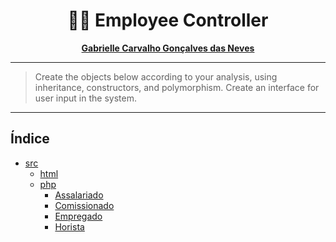 <div align=center>
    <h1>🧑‍💼 Employee Controller</h1>
</div>


<div align='center'>
<strong>
<p><a href='https://github.com/GabrielleCGNeves'>Gabrielle Carvalho Gonçalves das Neves</a></p>
</strong>
</div>

---
> Create the objects below according to your analysis, using inheritance, constructors, and polymorphism. Create an interface for user input in the system.
---

## Índice
- [src](./src/)
  - [html](./src/html)
  - [php](./src/php)
    - [Assalariado](./src/php/Assalariado.php)
    - [Comissionado](./src/php/Comissionado.php)
    - [Empregado](./src/php/Empregado.php)
    - [Horista](./src/php/Horista.php)